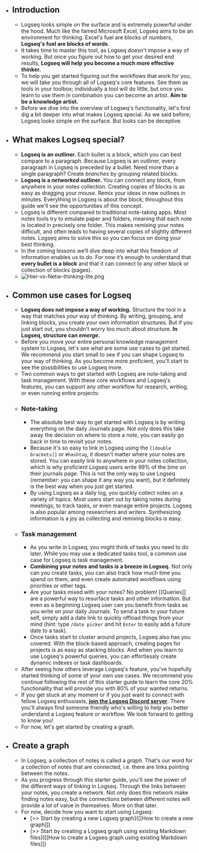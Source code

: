 - ## Introduction
	- Logseq looks simple on the surface and is extremely powerful under the hood. Much like the famed Microsoft Excel, Logseq aims to be an environment for thinking. Excel's fuel are blocks of numbers, **Logseq's fuel are blocks of words**.
	- It takes time to master this tool, as Logseq doesn't impose a way of working. But once you figure out how to get your desired end results, **Logseq will help you become a much more effective thinker.**
	- To help you get started figuring out the workflows that work for you,  we will take you through all of Logseq's core features. See them as tools in your toolbox; individually a tool will do little, but once you learn to use them in combination you can become an artist. **Aim to be a knowledge artist.**
	- Before we dive into the overview of Logseq's functionality, let's first dig a bit deeper into what makes Logseq special. As we said before; Logseq looks simple on the surface. But looks can be deceptive.
- ## What makes Logseq special?
	- **Logseq is an outliner.** Each bullet is a block, which you can best compare to a paragraph. Because Logseq is an outliner, every paragraph in Logseq is preceded by a bullet. Need more than a single paragraph? Create _branches_ by grouping related blocks.
	- **Logseq is a _networked_ outliner.** You can connect any block, from anywhere in your notes collection. Creating copies of blocks is as easy as dragging your mouse. Remix your ideas in new outlines in minutes. Everything in Logseq is about the block; throughout this guide we'll see the opportunities of this concept.
	- Logseq is different compared to traditional note-taking apps. Most notes tools try to emulate paper and folders, meaning that each note is located in precisely one folder. This makes remixing your notes difficult, and often leads to having several copies of slightly different notes. Logseq aims to solve this so you can focus on doing your best thinking.
	- In the coming lessons we’ll dive deep into what this freedom of information enables us to do. For now it’s enough to understand that **every bullet is a block** and that it can connect to any other block or collection of blocks (pages).
	- ![Hier-vs-Netw-thinking-lite.png](../assets/Hier-vs-Netw-thinking-lite_1642527691339_0.png)
- ## Common use cases for Logseq
	- **Logseq does not impose a way of working.** Structure the tool in a way that matches _your_ way of thinking. By writing, grouping, and linking blocks, you create your own information structures. But if you just start out, you shouldn't worry too much about structure. **In Logseq, structure can _emerge_.**
	- Before you move your entire personal knowledge management system to Logseq, let's see what are some use cases to get started. We recommend you start small to see if you can shape Logseq to your way of thinking. As you become more proficient, you'll start to see the possibilities to use Logseq more.
	- Two common ways to get started with Logseq are note-taking and task management. With these core workflows and Logseq's features, you can support any other workflow for research, writing, or even running entire projects:
	- ### Note-taking
		- The absolute best way to get started with Logseq is by writing everything on the daily Journals page. Not only does this take away the decision on where to store a note, you can easily go back in time to revisit your notes.
		- Because it's so easy to link in Logseq using the `[[double brackets]]` or `#hashtag`, it doesn't matter where your notes are stored. You can easily link to anywhere in your notes collection, which is why proficient Logseq users write 99% of the time on their journals page. This is not the only way to use Logseq (remember: you can shape it any way you want), but it definitely is the best way when you just get started.
		- By using Logseq as a daily log, you quickly collect notes on a variety of topics. Most users start out by taking notes during meetings, to track tasks, or even manage entire projects. Logseq is also popular among researchers and writers. Synthesizing information is a joy as collecting and remixing blocks is easy.
	- ### Task management
		- As you write in Logseq, you might think of tasks you need to do later.  While you may use a dedicated tasks tool, a common use case for Logseq is task management.
		- **Combining your notes and tasks is a breeze in Logseq.** Not only can you create tasks, you can also track how much time you spend on them, and even create automated workflows using priorities or other tags.
		- Are your tasks mixed with your notes? No problem! [[Queries]] are a powerful way to resurface tasks and other information. But even as a beginning Logseq user can you benefit from tasks as you write on your daily Journals. To send a task to your future self, simply add a date link to quickly offload things from your mind (hint: type `/date picker` and hit `Enter` to easily add a future date to a task).
		- Once tasks start to cluster around projects, Logseq also has you covered. With the block-based approach, creating pages for projects is as easy as stacking blocks. And when you learn to use Logseq's powerful queries, you can effortlessly create dynamic indexes or task dashboards.
	- After seeing how others leverage Logseq's feature, you've hopefully started thinking of some of your own use cases. We recommend you continue following the rest of this starter guide to learn the core 20% functionality that will provide you with 80% of your wanted returns.
	- If you get stuck at any moment or if you just want to connect with fellow Logseq enthusiasts, [**join the Logseq Discord server**](https://discord.gg/sVsJdzJghp). There you'll always find someone friendly who's willing to help you better understand a Logseq feature or workflow. We look forward to getting to know you!
	- For now, let's get started by creating a graph.
- ## Create a graph
	- In Logseq, a collection of notes is called a _graph_. That's our word for a collection of notes that are connected, i.e. there are links pointing between the notes.
	- As you progress through this starter guide, you'll see the power of the different ways of linking in Logseq. Through the links between your notes, you create a network. Not only does this network make finding notes easy, but the connections between different notes will provide a lot of value in themselves. More on that later.
	- For now, decide how you want to start using Logseq:
		- [>> Start by creating a new Logseq graph]([[How to create a new graph]])
		- [>> Start by creating a Logseq graph using existing Markdown files]([[How to create a Logseq graph using existing Markdown files]])